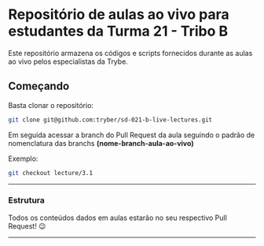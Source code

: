 # Repositório de aulas ao vivo para estudantes da Turma 21 - Tribo B

Este repositório armazena os códigos e scripts fornecidos durante as aulas ao vivo pelos especialistas da Trybe.

## Começando

Basta clonar o repositório:

```sh
git clone git@github.com:tryber/sd-021-b-live-lectures.git
```

Em seguida acessar a branch do Pull Request da aula seguindo o padrão de nomenclatura das branchs **(nome-branch-aula-ao-vivo)**

Exemplo:
```sh
git checkout lecture/3.1
```

---

### Estrutura

Todos os conteúdos dados em aulas estarão no seu respectivo Pull Request! 😉

---
